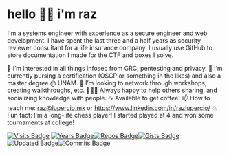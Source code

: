 # hello 🙌🏼 i'm raz

I´m a systems engineer with experience as a secure engineer and web development. I have spent the last three and a half years as security reviewer consultant for a life insurance company. I usually use GitHub to store documentation I made for the CTF and boxes I solve. 

🔏  I’m interested in all things infosec from GRC, pentesting and privacy.
🌱  I’m currently pursing a certification (OSCP or something in the likes) and also a master degree @ UNAM.
🎳  I’m looking to network through workshops, creating walkthroughs, etc.
👨🏻‍🏫  Always happy to help others sharing, and socializing knowledge with people.
☕️  Available to get coffee!
📫  How to reach me: raz@lupercio.mx or https://www.linkedin.com/in/razlupercio/
♘  Fun fact: I'm a long-life chess player! I started played at 4 and won some tournaments at college!

[![Visits Badge](https://badges.pufler.dev/visits/razlupercio/razlupercio)](https://badges.pufler.dev) [![Years Badge](https://badges.pufler.dev/years/razlupercio)](https://badges.pufler.dev)[![Repos Badge](https://badges.pufler.dev/repos/razlupercio)](https://badges.pufler.dev)[![Gists Badge](https://badges.pufler.dev/gists/razlupercio)](https://badges.pufler.dev)[![Updated Badge](https://badges.pufler.dev/updated/razlupercio/razlupercio)](https://badges.pufler.dev)[![Commits Badge](https://badges.pufler.dev/commits/monthly/razlupercio)](https://badges.pufler.dev)
